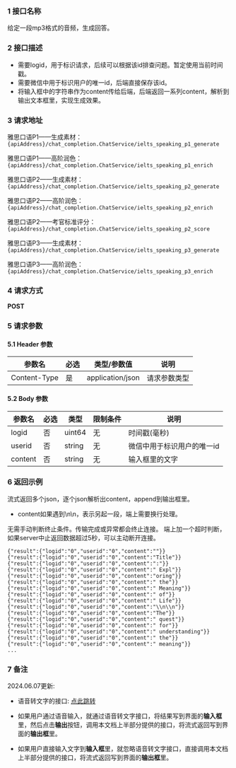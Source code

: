 ### 1 接口名称

给定一段mp3格式的音频，生成回答。

### 2 接口描述

- 需要logid，用于标识请求，后续可以根据该id排查问题。暂定使用当前时间戳。
- 需要微信中用于标识用户的唯一id，后端直接保存该id。
- 将输入框中的字符串作为content传给后端，后端返回一系列content，解析到输出文本框里，实现生成效果。

### 3 请求地址

雅思口语P1——生成素材：
`{apiAddress}/chat_completion.ChatService/ielts_speaking_p1_generate`

雅思口语P1——高阶润色：
`{apiAddress}/chat_completion.ChatService/ielts_speaking_p1_enrich`

雅思口语P2——生成素材：
`{apiAddress}/chat_completion.ChatService/ielts_speaking_p2_generate`

雅思口语P2——高阶润色：
`{apiAddress}/chat_completion.ChatService/ielts_speaking_p2_enrich`

雅思口语P2——考官标准评分：
`{apiAddress}/chat_completion.ChatService/ielts_speaking_p2_score`

雅思口语P3——生成素材：
`{apiAddress}/chat_completion.ChatService/ielts_speaking_p3_generate`

雅思口语P3——高阶润色：
`{apiAddress}/chat_completion.ChatService/ielts_speaking_p3_enrich`

### 4 请求方式

**POST**

### 5 请求参数

#### 5.1 Header 参数

| 参数名       | 必选 | 类型/参数值      | 说明         |
| ------------ | ---- | ---------------- | ------------ |
| Content-Type | 是   | application/json | 请求参数类型 |

#### 5.2 Body 参数

| 参数名   | 必选 | 类型   | 限制条件        | 说明     |
| ------- | --- | ------ | ----------- | -------- |
| logid   | 否   | uint64 | 无 | 时间戳(毫秒) |
| userid  | 否   | string | 无 | 微信中用于标识用户的唯一id   |
| content | 否   | string | 无 | 输入框里的文字   |

### 6 返回示例

流式返回多个json，逐个json解析出content，append到输出框里。
* content如果遇到\n\n，表示另起一段，端上需要换行处理。

无需手动判断终止条件。传输完成或异常都会终止连接。
端上加一个超时判断，如果server中止返回数据超过5秒，可以主动断开连接。

```
{"result":{"logid":"0","userid":"0","content":""}}
{"result":{"logid":"0","userid":"0","content":"Title"}}
{"result":{"logid":"0","userid":"0","content":":"}}
{"result":{"logid":"0","userid":"0","content":" Expl"}}
{"result":{"logid":"0","userid":"0","content":"oring"}}
{"result":{"logid":"0","userid":"0","content":" the"}}
{"result":{"logid":"0","userid":"0","content":" Meaning"}}
{"result":{"logid":"0","userid":"0","content":" of"}}
{"result":{"logid":"0","userid":"0","content":" Life"}}
{"result":{"logid":"0","userid":"0","content":"\\n\\n"}}
{"result":{"logid":"0","userid":"0","content":"The"}}
{"result":{"logid":"0","userid":"0","content":" quest"}}
{"result":{"logid":"0","userid":"0","content":" for"}}
{"result":{"logid":"0","userid":"0","content":" understanding"}}
{"result":{"logid":"0","userid":"0","content":" the"}}
{"result":{"logid":"0","userid":"0","content":" meaning"}}
...
```

### 7 备注

2024.06.07更新: 

* 语音转文字的接口: [点此跳转]([20240607]语音转文字.md)

* 如果用户通过语音输入，就通过语音转文字接口，将结果写到界面的**输入框**里，然后点击**输出**按钮，调用本文档上半部分提供的接口，将流式返回写到界面的**输出框**里。

* 如果用户直接输入文字到**输入框**里，就忽略语音转文字接口，直接调用本文档上半部分提供的接口，将流式返回写到界面的**输出框**里。
